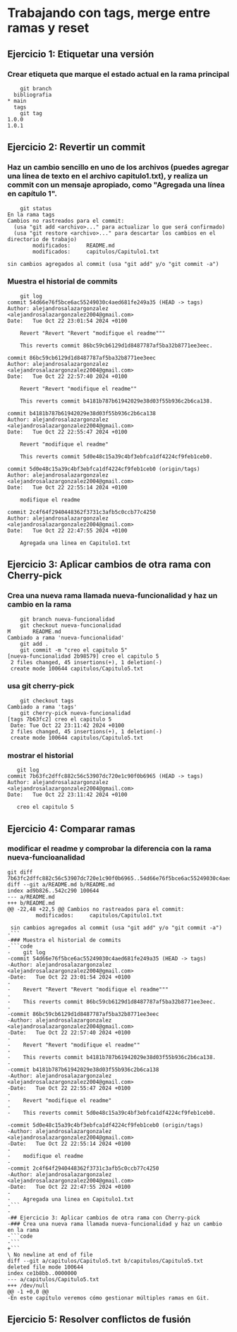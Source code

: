 # Trabajando con tags, merge entre ramas y reset
## Ejercicio 1: Etiquetar una versión
### Crear etiqueta que marque el estado actual en la rama principal
```code
    git branch 
  bibliografia
* main
  tags
    git tag
1.0.0
1.0.1
```
## Ejercicio 2: Revertir un commit
### Haz un cambio sencillo en uno de los archivos (puedes agregar una línea de texto en el archivo capitulo1.txt), y realiza un commit con un mensaje apropiado, como "Agregada una línea en capítulo 1".
```code
    git status 
En la rama tags
Cambios no rastreados para el commit:
  (usa "git add <archivo>..." para actualizar lo que será confirmado)
  (usa "git restore <archivo>..." para descartar los cambios en el directorio de trabajo)
        modificados:     README.md
        modificados:     capitulos/Capitulo1.txt

sin cambios agregados al commit (usa "git add" y/o "git commit -a")
```
### Muestra el historial de commits
```code
    git log
commit 54d66e76f5bce6ac55249030c4aed681fe249a35 (HEAD -> tags)
Author: alejandrosalazargonzalez <alejandrosalazargonzalez2004@gmail.com>
Date:   Tue Oct 22 23:01:54 2024 +0100

    Revert "Revert "Revert "modifique el readme"""
    
    This reverts commit 86bc59cb6129d1d8487787af5ba32b8771ee3eec.

commit 86bc59cb6129d1d8487787af5ba32b8771ee3eec
Author: alejandrosalazargonzalez <alejandrosalazargonzalez2004@gmail.com>
Date:   Tue Oct 22 22:57:40 2024 +0100

    Revert "Revert "modifique el readme""
    
    This reverts commit b4181b787b61942029e38d03f55b936c2b6ca138.

commit b4181b787b61942029e38d03f55b936c2b6ca138
Author: alejandrosalazargonzalez <alejandrosalazargonzalez2004@gmail.com>
Date:   Tue Oct 22 22:55:47 2024 +0100

    Revert "modifique el readme"
    
    This reverts commit 5d0e48c15a39c4bf3ebfca1df4224cf9feb1ceb0.

commit 5d0e48c15a39c4bf3ebfca1df4224cf9feb1ceb0 (origin/tags)
Author: alejandrosalazargonzalez <alejandrosalazargonzalez2004@gmail.com>
Date:   Tue Oct 22 22:55:14 2024 +0100

    modifique el readme

commit 2c4f64f2940448362f3731c3afb5c0ccb77c4250
Author: alejandrosalazargonzalez <alejandrosalazargonzalez2004@gmail.com>
Date:   Tue Oct 22 22:47:55 2024 +0100

    Agregada una linea en Capitulo1.txt
```

## Ejercicio 3: Aplicar cambios de otra rama con Cherry-pick
### Crea una nueva rama llamada nueva-funcionalidad y haz un cambio en la rama
```code
    git branch nueva-funcionalidad
    git checkout nueva-funcionalidad 
M       README.md
Cambiado a rama 'nueva-funcionalidad'
    git add .
    git commit -m "creo el capitulo 5"
[nueva-funcionalidad 2b98579] creo el capitulo 5
 2 files changed, 45 insertions(+), 1 deletion(-)
 create mode 100644 capitulos/Capitulo5.txt
```
###  usa git cherry-pick
```code
    git checkout tags 
Cambiado a rama 'tags'
    git cherry-pick nueva-funcionalidad 
[tags 7b63fc2] creo el capitulo 5
 Date: Tue Oct 22 23:11:42 2024 +0100
 2 files changed, 45 insertions(+), 1 deletion(-)
 create mode 100644 capitulos/Capitulo5.txt
 ```
 ### mostrar el historial
 ```code
    git log
commit 7b63fc2dffc882c56c53907dc720e1c90f0b6965 (HEAD -> tags)
Author: alejandrosalazargonzalez <alejandrosalazargonzalez2004@gmail.com>
Date:   Tue Oct 22 23:11:42 2024 +0100

    creo el capitulo 5
```
## Ejercicio 4: Comparar ramas
### modificar el readme y comprobar la diferencia con la rama nueva-funcioanalidad
```code
git diff 7b63fc2dffc882c56c53907dc720e1c90f0b6965..54d66e76f5bce6ac55249030c4aed681fe249a35
diff --git a/README.md b/README.md
index ad9b826..542c290 100644
--- a/README.md
+++ b/README.md
@@ -22,48 +22,5 @@ Cambios no rastreados para el commit:
         modificados:     capitulos/Capitulo1.txt
 
 sin cambios agregados al commit (usa "git add" y/o "git commit -a")
-```
-### Muestra el historial de commits
-```code
-    git log
-commit 54d66e76f5bce6ac55249030c4aed681fe249a35 (HEAD -> tags)
-Author: alejandrosalazargonzalez <alejandrosalazargonzalez2004@gmail.com>
-Date:   Tue Oct 22 23:01:54 2024 +0100
-
-    Revert "Revert "Revert "modifique el readme"""
-    
-    This reverts commit 86bc59cb6129d1d8487787af5ba32b8771ee3eec.
-
-commit 86bc59cb6129d1d8487787af5ba32b8771ee3eec
-Author: alejandrosalazargonzalez <alejandrosalazargonzalez2004@gmail.com>
-Date:   Tue Oct 22 22:57:40 2024 +0100
-
-    Revert "Revert "modifique el readme""
-    
-    This reverts commit b4181b787b61942029e38d03f55b936c2b6ca138.
-
-commit b4181b787b61942029e38d03f55b936c2b6ca138
-Author: alejandrosalazargonzalez <alejandrosalazargonzalez2004@gmail.com>
-Date:   Tue Oct 22 22:55:47 2024 +0100
-
-    Revert "modifique el readme"
-    
-    This reverts commit 5d0e48c15a39c4bf3ebfca1df4224cf9feb1ceb0.
 
-commit 5d0e48c15a39c4bf3ebfca1df4224cf9feb1ceb0 (origin/tags)
-Author: alejandrosalazargonzalez <alejandrosalazargonzalez2004@gmail.com>
-Date:   Tue Oct 22 22:55:14 2024 +0100
-
-    modifique el readme
-
-commit 2c4f64f2940448362f3731c3afb5c0ccb77c4250
-Author: alejandrosalazargonzalez <alejandrosalazargonzalez2004@gmail.com>
-Date:   Tue Oct 22 22:47:55 2024 +0100
-
-    Agregada una linea en Capitulo1.txt
-```
-
-## Ejercicio 3: Aplicar cambios de otra rama con Cherry-pick
-### Crea una nueva rama llamada nueva-funcionalidad y haz un cambio en la rama
-```code
-```
+```
\ No newline at end of file
diff --git a/capitulos/Capitulo5.txt b/capitulos/Capitulo5.txt
deleted file mode 100644
index ce1b8bb..0000000
--- a/capitulos/Capitulo5.txt
+++ /dev/null
@@ -1 +0,0 @@
-En este capítulo veremos cómo gestionar múltiples ramas en Git.
```
## Ejercicio 5: Resolver conflictos de fusión
